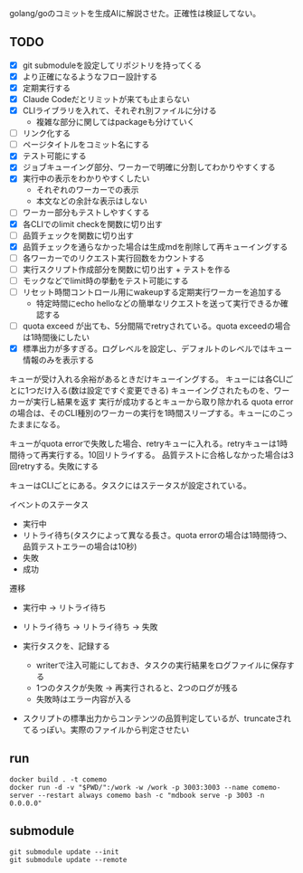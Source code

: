 golang/goのコミットを生成AIに解説させた。正確性は検証してない。

## TODO

- [x] git submoduleを設定してリポジトリを持ってくる
- [x] より正確になるようなフロー設計する
- [x] 定期実行する
- [x] Claude Codeだとリミットが来ても止まらない
- [x] CLIライブラリを入れて、それぞれ別ファイルに分ける
  - 複雑な部分に関してはpackageも分けていく
- [ ] リンク化する
- [ ] ページタイトルをコミット名にする
- [x] テスト可能にする
- [x] ジョブキューイング部分、ワーカーで明確に分割してわかりやすくする
- [x] 実行中の表示をわかりやすくしたい
  - それぞれのワーカーでの表示
  - 本文などの余計な表示はしない
- [ ] ワーカー部分もテストしやすくする
- [x] 各CLIでのlimit checkを関数に切り出す
- [ ] 品質チェックを関数に切り出す
- [x] 品質チェックを通らなかった場合は生成mdを削除して再キューイングする
- [ ] 各ワーカーでのリクエスト実行回数をカウントする
- [ ] 実行スクリプト作成部分を関数に切り出す + テストを作る
- [ ] モックなどでlimit時の挙動をテスト可能にする
- [ ] リセット時間コントロール用にwakeupする定期実行ワーカーを追加する
  - 特定時間にecho helloなどの簡単なリクエストを送って実行できるか確認する
- [ ] quota exceed が出ても、5分間隔でretryされている。quota exceedの場合は1時間後にしたい
- [x] 標準出力が多すぎる。ログレベルを設定し、デフォルトのレベルではキュー情報のみを表示する

キューが受け入れる余裕があるときだけキューイングする。
キューには各CLIごとに1つだけ入る(数は設定ですぐ変更できる)
キューイングされたものを、ワーカーが実行し結果を返す
実行が成功するとキューから取り除かれる
quota errorの場合は、そのCLI種別のワーカーの実行を1時間スリープする。キューにのこったままになる。

キューがquota errorで失敗した場合、retryキューに入れる。retryキューは1時間待って再実行する。10回リトライする。
品質テストに合格しなかった場合は3回retryする。失敗にする

キューはCLIごとにある。タスクにはステータスが設定されている。

イベントのステータス

- 実行中
- リトライ待ち(タスクによって異なる長さ。quota errorの場合は1時間待つ、品質テストエラーの場合は10秒)
- 失敗
- 成功

遷移

- 実行中
  -> リトライ待ち
- リトライ待ち
  -> リトライ待ち
  -> 失敗

- 実行タスクを、記録する
  - writerで注入可能にしておき、タスクの実行結果をログファイルに保存する
  - 1つのタスクが失敗 → 再実行されると、2つのログが残る
  - 失敗時はエラー内容が入る

- スクリプトの標準出力からコンテンツの品質判定しているが、truncateされてるっぽい。実際のファイルから判定させたい

## run

```shell
docker build . -t comemo
docker run -d -v "$PWD/":/work -w /work -p 3003:3003 --name comemo-server --restart always comemo bash -c "mdbook serve -p 3003 -n 0.0.0.0"
```

## submodule

```shell
git submodule update --init
git submodule update --remote
```

